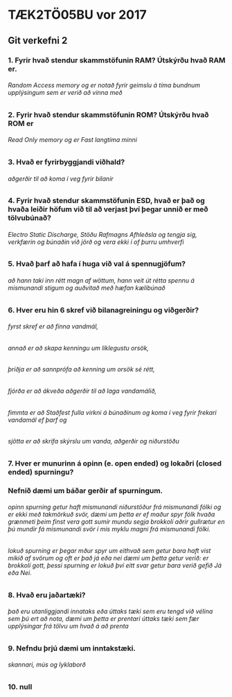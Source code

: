 # TÆK2TÖ05BU vor 2017
## Git verkefni 2
### 1. Fyrir hvað stendur skammstöfunin RAM? Útskýrðu hvað RAM er.
###### Random Access memory og er notað fyrir geimslu á tíma bundnum upplýsingum sem er verið að vinna með
### 2. Fyrir hvað stendur skammstöfunin ROM? Útskýrðu hvað ROM er
###### Read Only memory og er Fast langtíma minni
### 3. Hvað er fyrirbyggjandi viðhald?
###### aðgerðir til að koma í veg fyrir bilanir
### 4. Fyrir hvað stendur skammstöfunin ESD, hvað er það og hvaða leiðir höfum við til að verjast því þegar unnið er með tölvubúnað?
###### Electro Static Discharge, Stöðu Rafmagns Afhleðsla og tengja sig, verkfærin og búnaðin við jörð og vera ekki í of þurru umhverfi
### 5. Hvað þarf að hafa í huga við val á spennugjöfum?
###### að hann taki inn rétt magn af wöttum, hann veit út rétta spennu á mismunandi stigum og auðvitað með hæfan kælibúnað
### 6. Hver eru hin 6 skref við bilanagreiningu og viðgerðir?
###### fyrst skref er að finna vandmál,
###### annað er að skapa kenningu um líklegustu orsök,
###### þriðja er að sannprófa að kenning um orsök sé rétt,
###### fjórða er að ákveða aðgerðir til að laga vandamálið,
###### fimmta er að Staðfest fulla virkni á búnaðinum og koma í veg fyrir frekari vandamál ef þarf og
###### sjötta er að skrifa skýrslu um vanda, aðgerðir og niðurstöðu
### 7. Hver er munurinn á opinn (e. open ended) og lokaðri (closed ended) spurningu?
### Nefnið dæmi um báðar gerðir af spurningum.
###### opinn spurning getur haft mismunandi niðurstöður frá mismunandi fólki og er ekki með takmörkuð svör, dæmi um þetta er ef maður spyr fólk hvaða grænmeti þeim finst vera gott sumir mundu segja brokkolí aðrir gullrætur en þú mundir fá mismunandi svör í mis myklu magni frá mismunandi fólki.
###### lokuð spurning er þegar mður spyr um eithvað sem getur bara haft vist mikið af svörum og oft er það já eða nei dæmi um þetta getur verið: er brokkolí gott, þessi spurning er lokuð því eitt svar getur bara verið gefið Já eða Nei.
### 8. Hvað eru jaðartæki?
###### það eru utanliggjandi innataks eða úttaks tæki sem eru tengd við vélina sem þú ert að nota, dæmi um þetta er prentari úttaks tæki sem fær upplýsingar frá tölvu um hvað á að prenta
### 9. Nefndu þrjú dæmi um inntakstæki.
###### skannari, mús og lyklaborð
### 10. null